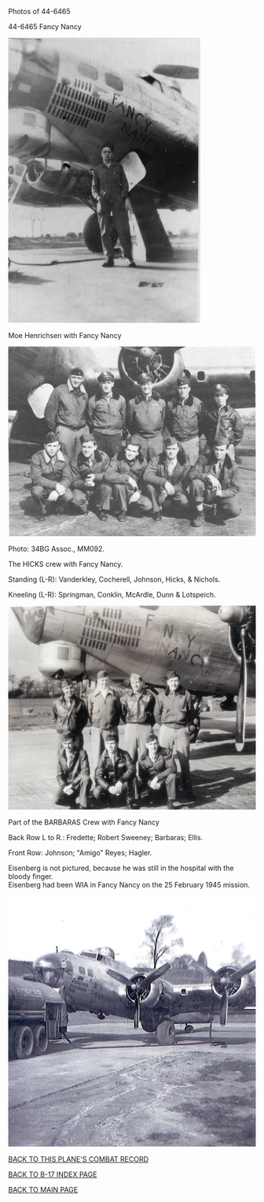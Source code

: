 
Photos of 44-6465






 




44-6465 Fancy Nancy  
  

![](44-6465a.jpg)  

Moe Henrichsen with Fancy Nancy  
  

![](44-6465c.jpg)  

Photo: 34BG Assoc., MM092.  

The HICKS crew with Fancy Nancy.  

Standing (L-R): Vanderkley, Cocherell, Johnson, Hicks, \& Nichols.  

Kneeling (L-R): Springman, Conklin, McArdle, Dunn \& Lotspeich.  
  

![](44-6465b.jpg)  

Part of the BARBARAS Crew with Fancy Nancy  

Back Row L to R.: Fredette; Robert Sweeney; Barbaras; Ellis.  

Front Row: Johnson; "Amigo" Reyes; Hagler.  

Eisenberg is not pictured, because he was still in the hospital with the bloody finger.  
 Eisenberg had been WIA in Fancy Nancy on the 25 February 1945 mission.  
  

![](44-6465d.jpg)  
  

[BACK TO THIS PLANE'S COMBAT RECORD](ValorToVictory/b17s/44-6465.md)  

[BACK TO B-17 INDEX PAGE](ValorToVictory/000b17s.md)  

[BACK TO MAIN PAGE](ValorToVictory/index.html)


